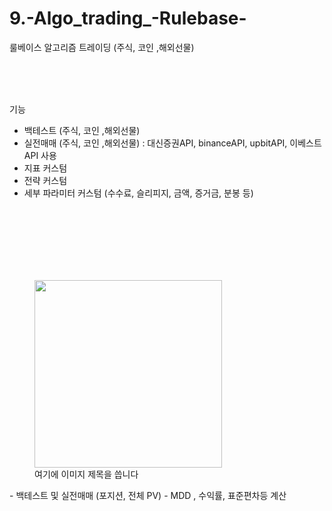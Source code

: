 # 9.-Algo_trading_-Rulebase-

룰베이스 알고리즘 트레이딩 (주식, 코인 ,해외선물)

<br>
<br>
<br>

기능 
- 백테스트 (주식, 코인 ,해외선물)
- 실전매매 (주식, 코인 ,해외선물) : 대신증권API, binanceAPI, upbitAPI, 이베스트API 사용
- 지표 커스텀
- 전략 커스텀
- 세부 파라미터 커스텀 (수수료, 슬리피지, 금액, 증거금, 분봉 등)
  
<br>
<br>
<br>


<br>
<br>
<br>

<figure>
  <img src="https://github.com/wjtls/9.-Algo_trading_-Rulebase-/assets/60399060/24c59cff-19b7-4ab1-8942-25aa7a76b9e5" width="300">
  <figcaption>여기에 이미지 제목을 씁니다</figcaption>
</figure>
- 백테스트 및 실전매매 (포지션, 전체 PV)
- MDD , 수익률, 표준편차등 계산

